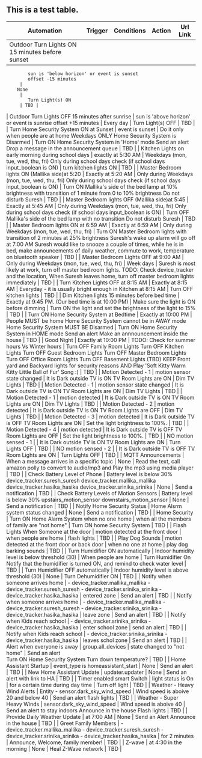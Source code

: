 ## This is a test table.

|Automation | Trigger | Conditions   | Action | Url Link |
| --------- | ------- | ------------ | ------ | -------- |
 | Outdoor Turn Lights ON 15 minutes before sunset | 
			sun is 'below horizon' or event is sunset
			offset -15 minutes
		 | 
        None
		 | 
			Turn Light(s) ON
		 | TBD | 
 | Outdoor Turn Lights OFF 15 minutes after sunrise | 
			sun is 'above horizon' or event is sunrise
			offset +15 minutes
		 | 
			Every day
		 | 
			Turn Light(s) OFF
		 | TBD | 
 | Turn Home Security System ON at Sunset | 
			event is sunset
		 | 
			Do it only when people are at home
			Weekdays ONLY
			Home Security System is Disarmed
		 | 
			Turn ON Home Security System in 'Home' mode
			Send an alert
			Drop a message in the announcement queue
		 | TBD | 
 | Kitchen Lights on early morning during school days | 
			exactly at 5:30 AM
		 | 
		    Weekdays (mon, tue, wed, thu, fri)
			Only during school days check (if school days input_boolean is ON)
		 | 
			turn kitchen lights ON
		 | TBD | 
 | Master Bedroom lights ON (Mallika side)at 5:20 | 
			Exactly at 5:20 AM
		 | 
			Only during Weekdays (mon, tue, wed, thu, fri)
			Only during school days check (if school days input_boolean is ON)
		 | 
			Turn ON Mallika's side of the bed lamp at 10% brightness with transition of 1 minute from 0 to 10% brightness
			Do not disturb Suresh
		 | TBD | 
 | Master Bedroom lights OFF (Mallika side)at 5:45 | 
			Exactly at 5:45 AM
		 | 
			Only during Weekdays (mon, tue, wed, thu, fri)
			Only during school days check (if school days input_boolean is ON)
		 | 
			Turn OFF Mallika's side of the bed lamp with no transition
			Do not disturb Suresh
		 | TBD | 
 | Master Bedroom lights ON at 6:59 AM | 
			Exactly at 6:59 AM
		 | 
			Only during Weekdays (mon, tue, wed, thu, fri)
		 | 
			Turn ON Master Bedroom lights with transition of 2 minutes at 25% brightness
			Suresh's wake up alarm will go off at 7:00 AM
			Suresh would like to snooze a couple of times, while he is in bed, make announcements of daily weather, commute to work, temperature on bluetooth speaker
		 | TBD | 
 | Master Bedroom Lights OFF at 9:00 AM | 
			Only during Weekdays (mon, tue, wed, thu, fri)
		 | 
			Week days
		 | 
			Suresh is most likely at work, turn off master bed room lights.
			TODO: Check device_tracker and the location, When Suresh leaves home, turn off master bedroom lights immediately
		 | TBD | 
 | Turn Kitchen Lights OFF at 8:15 AM | 
			Exactly at 8:15 AM
		 | 
			Everyday - it is usually bright enough in Kitchen at 8:15 AM
		 | 
			Turn OFF kitchen lights
		 | TBD | 
 | Dim Kitchen lights 15 minutes before bed time | 
			Exactly at 9:45 PM. (Our bed time is at 10:00 PM)
		 | 
			Make sure the light is ON before dimming
		 | 
			Turn ON the light and set the brightness of the light to 15%
		 | TBD | 
 | Turn ON Home Security System at Bedtime | 
			Exactly at 10:00 PM
		 | 
			People MUST be home
			Home Security System cannot be in AWAY mode
			Home Security System MUST BE Disarmed
		 | 
			Turn ON Home Security System in HOME mode
			Send an alert
			Make an annnouncement inside the house
		 | TBD | 
 | Good Night | 
			Exactly at 10:00 PM
		 | 
			TODO: Check for summer hours Vs Winter hours
		 | 
			Turn OFF Family Room Lights
			Turn OFF Kitchen Lights
			Turn OFF Guest Bedroom Lights
			Turn OFF Master Bedroom Lights
			Turn OFF Office Room Lights
			Turn OFF Basement Lights (TBD)
			KEEP Front yard and Backyard lights for security reasons
			AND
			Play 'Soft Kitty Warm Kitty Little Ball of Fur' Song :)
		 | TBD | 
 | Motion Detected - 1 | 
			motion sensor state changed
		 | 
			It is Dark outside
			TV is ON
			TV Room Lights are ON
		 | 
			Dim TV Lights
		 | TBD | 
 | Motion Detected - 1 | 
			motion sensor state changed
		 | 
			It is Dark outside
			TV is ON
			TV Room Lights are ON
		 | 
			Dim TV Lights
		 | TBD | 
 | Motion Detected - 1 | 
			motion detected
		 | 
			It is Dark outside
			TV is ON
			TV Room Lights are ON
		 | 
			Dim TV Lights
		 | TBD | 
 | Motion Detected - 2 | 
			motion detected
		 | 
			It is Dark outside
			TV is ON
			TV Room Lights are OFF
		 | 
			Dim TV Lights
		 | TBD | 
 | Motion Detected - 3 | 
			motion detected
		 | 
			It is Dark outside
			TV is OFF
			TV Room Lights are ON
		 | 
			Set the light brightness to 100%.
		 | TBD | 
 | Motion Detected - 4 | 
			motion detected
		 | 
			It is Dark outside
			TV is OFF
			TV Room Lights are OFF
		 | 
			Set the light brightness to 100%.
		 | TBD | 
 | NO motion sensed - 1 |  | 
			It is Dark outside
			TV is ON
			TV Room Lights are ON
		 | 
			Turn Lights OFF
		 | TBD | 
 | NO motion sensed - 2 |  | 
			It is Dark outside
			TV is OFF
			TV Room Lights are ON
		 | 
			Turn Lights OFF
		 | TBD | 
 | MQTT Announcements | 
			When a message arrives in a specific topic
		 | 
			None
		 | 
			Read the text, call amazon polly to convert to audio/mp3 and Play the mp3 using media player
		 | TBD | 
 | Check Battery Level of Phone | 
			Battery level is below 30%
			device_tracker.suresh_suresh
			device_tracker.mallika_mallika
			device_tracker.hasika_hasika
			device_tracker.srinika_srinika
		 | 
			None
		 | 
			Send a notification
		 | TBD | 
 | Check Battery Levels of Motion Sensors | 
			Battery level is below 30%
			upstairs_motion_sensor
			downstairs_motion_sensor
		 | 
			None
		 | 
			Send a notification
		 | TBD | 
 | Notify Home Security Status | 
			Home Alsrm system status changed
		 | 
			None
		 | 
			Send a notification
		 | TBD | 
 | Home Security | 
			Turn ON Home Alarm System when no one home
		 | 
			when all the members of family are "not home"
		 | 
			Turn ON home Security System
		 | TBD | 
 | Flash Lights When Someone at the door | 
			motion detected at the front door
		 | 
			when people are home
		 | 
			flash lights
		 | TBD | 
 | Play Dog Sounds | 
			motion detected at the front door or back door
		 | 
			when no one at home
		 | 
			play dog barking sounds
		 | TBD | 
 | Turn Humidifier ON automatically | 
			Indoor humidity level is below threshold (30)
		 | 
			When people are home
		 | 
			Turn Humidifier On
			Notify that the humidifier is turned ON, and remind to check water level
		 | TBD | 
 | Turn Humidifier OFF automatically | 
			Indoor humidity level is above threshold (30)
		 | 
			None
		 | 
			Turn Dehumidifier ON
		 | TBD | 
 | Notify when someone arrives home | 
			- device_tracker.mallika_mallika
			- device_tracker.suresh_suresh
			- device_tracker.srinika_srinika
			- device_tracker.hasika_hasika
		 | 
			entered zone
		 | 
			Send an alert
		 | TBD | 
 | Notify when someone arrives home | 
			- device_tracker.mallika_mallika
			- device_tracker.suresh_suresh
			- device_tracker.srinika_srinika
			- device_tracker.hasika_hasika
		 | 
			leave zone
		 | 
			Send an alert
		 | TBD | 
 | Notify when Kids reach school | 
			- device_tracker.srinika_srinika
			- device_tracker.hasika_hasika
		 | 
			enter school zone
		 | 
			send an alert
		 | TBD | 
 | Notify when Kids reach school | 
			- device_tracker.srinika_srinika
			- device_tracker.hasika_hasika
		 | 
			leaves schol zone
		 | 
			Send an alert
		 | TBD | 
 | Alert when everyone is away | 
			group.all_devices
		 | 
			state changed to "not home"
		 | 
			Send an alert	
			Turn ON Home Security System
			Turn down temperature?
		 | TBD | 
 | Home Assistant Startup | 
			event_type is homeassistant_start
		 | 
			None
		 | 
			Send an alert
		 | TBD | 
 | New Home Assistant Update | 
			updater.updater
		 | 
			None
		 | 
			Send an alert with link to HA
		 | TBD | 
 | Timer enabled smart Switch | 
			light status is On
		 | 
			for a certain time
			during day time
		 | 
			Turn off light
		 | TBD | 
 | Weather - Heavy Wind Alerts | 
			Entity - sensor.dark_sky_wind_speed
		 | 
			Wind speed is aboive 20 and below 40
		 | 
			Send an alert
			flash lights
		 | TBD | 
 | Weather - Super Heavy Winds | 
			sensor.dark_sky_wind_speed
		 | 
			Wind speed is aboive 40
		 | 
			Send an alert to stay indoors
			Announce in the house
			Flash lights
		 | TBD | 
 | Provide Daily Weather Update | 
			at 7:00 AM
		 | 
			None
		 | 
			Send an Alert
			Announce in the house
		 | TBD | 
 | Greet Family Members | 
        - device_tracker.mallika_mallika
        - device_tracker.suresh_suresh
        - device_tracker.srinika_srinika
        - device_tracker.hasika_hasika
		 | 
			for 2 minutes
		 | 
			Announce, Welcome, family member!
		 | TBD | 
 | Z-wave | 
			at 4:30 in the morning
		 | 
			None
		 | 
			Heal Z-Wave network
		 | TBD | 
